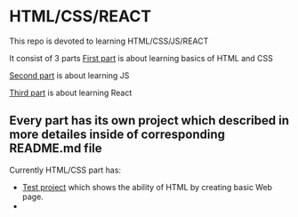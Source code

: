 # HTML/CSS/REACT
This repo is devoted to learning HTML/CSS/JS/REACT

It consist of 3 parts
[First part](https://www.udemy.com/course/design-and-develop-a-killer-website-with-html5-and-css3/) is about learning basics of HTML and CSS

[Second part](https://www.udemy.com/course/the-complete-javascript-course/) is about learning JS

[Third part](https://www.udemy.com/course/react-the-complete-guide-incl-redux/) is about learning React

## Every part has its own project which described in more detailes inside of corresponding README.md file
Currently HTML/CSS part has:
- [Test project](https://github.com/korniykom/Jonas-Schmedtmann-Courses/tree/main/HTML-and-CSS/01-Test) which shows the ability of HTML by creating basic Web page.
- 

